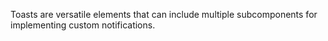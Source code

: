 Toasts are versatile elements that can include multiple subcomponents for implementing custom notifications.
